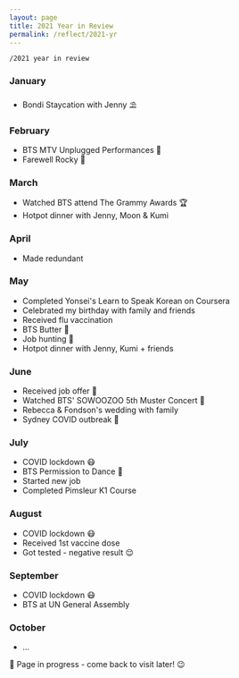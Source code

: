 ```yaml
---
layout: page
title: 2021 Year in Review
permalink: /reflect/2021-yr
---
```


`/2021 year in review`

### January

- Bondi Staycation with Jenny ⛱

### February

- BTS MTV Unplugged Performances 🎤
- Farewell Rocky 🐶

### March

- Watched BTS attend The Grammy Awards 🏆
- Hotpot dinner with Jenny, Moon & Kumi

### April

- Made redundant

### May

- Completed Yonsei's Learn to Speak Korean on Coursera
- Celebrated my birthday with family and friends
- Received flu vaccination
- BTS Butter 💜
- Job hunting 👀
- Hotpot dinner with Jenny, Kumi + friends

### June

- Received job offer 🎉
- Watched BTS' SOWOOZOO 5th Muster Concert 🎤
- Rebecca & Fondson's wedding with family
- Sydney COVID outbreak 🦠

### July

- COVID lockdown 😷
- BTS Permission to Dance 🤠
- Started new job
- Completed Pimsleur K1 Course

### August

- COVID lockdown 😷
- Received 1st vaccine dose
- Got tested - negative result 😌

### September

- COVID lockdown 😷
- BTS at UN General Assembly

### October

- ...

🚧 Page in progress - come back to visit later! 😉 

<style>
  .wrapper {
    max-width: 58em;
  }
</style>